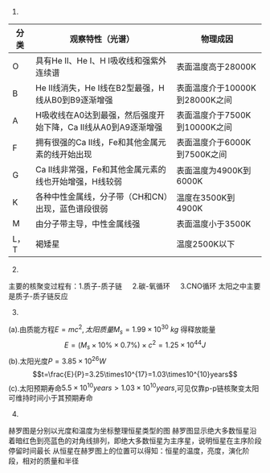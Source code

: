 1.

|分类|观察特性（光谱）|物理成因|
|-----|----------|---------|
|O|具有He II、He I、H I吸收线和强紫外连续谱|表面温度高于28000K|
|B|He II线消失，He I线在B2型最强，H线从B0到B9逐渐增强|表面温度介于10000K到28000K之间|
|A|H吸收线在A0达到最强，然后强度开始下降，Ca II线从A0到A9逐渐增强|表面温度介于7500K到10000K之间|
|F|拥有很强的Ca II线，Fe和其他金属元素的线开始出现|表面温度介于6000K到7500K之间|
|G|Ca II线非常强，Fe和其他金属元素的线也开始增强，H线较弱|表面温度为4900K到6000K|
|K|各种中性金属线，分子带（CH和CN）出现，蓝色谱段很弱|温度在3500K到4900K|
|M|由分子带主导，中性金属线强|表面温度小于3500K|
|L，T|褐矮星|温度2500K以下|


2.
主要的核聚变过程有：1.质子-质子链$\quad$ 2.碳-氧循环$\quad$ 3.CNO循环
太阳之中主要是质子-质子链反应

3.
(a).由质能方程$E=mc^2,太阳质量M_s=1.99\times10^{30}~kg~$得释放能量
$$E=(M_s\times10\%\times0.7\%)\times c^2=1.25\times10^{44}J$$
(b).太阳光度$P=3.85\times10^{26}W$
$$t=\frac{E}{P}=3.25\times10^{17}=1.03\times10^{10}years$$
(c).太阳预期寿命$5.5\times10^{10}years>1.03\times10^{10}years$,可见仅靠p-p链核聚变太阳可维持时间小于其预期寿命

4.
赫罗图是分别以光度和温度为坐标整理恒星类型的图
赫罗图显示绝大多数恒星沿着暗红色到亮蓝色的对角线排列，即绝大多数恒星为主序星，说明恒星在主序阶段停留时间最长
从恒星在赫罗图上的位置可以得知：恒星的温度，亮度，演化阶段，相对的质量和半径